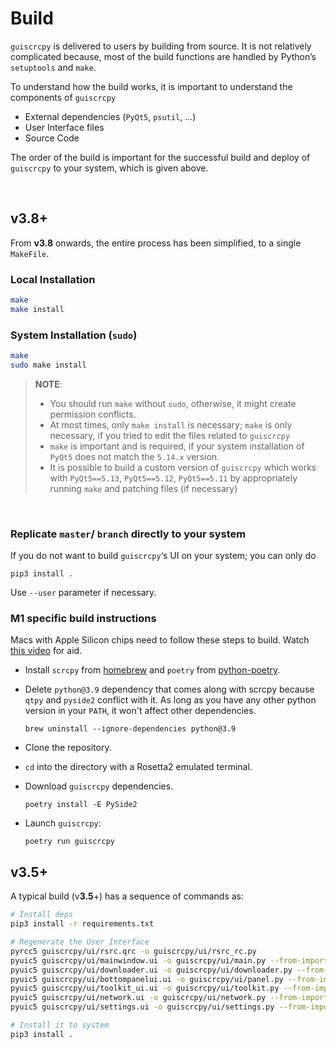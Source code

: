 # Build

`guiscrcpy` is delivered to users by building from source. It is not relatively complicated because, most of the build functions are handled by Python’s `setuptools` and `make`. 

To understand how the build works, it is important to understand the components of `guiscrcpy`

* External dependencies (`PyQt5`, `psutil`, ...)
* User Interface files
* Source Code

The order of the build is important for the successful build and deploy of `guiscrcpy` to your system, which is given above. 

<br>

## v3.8+

From **v3.8** onwards, the entire process has been simplified, to a single `MakeFile`.

### Local Installation

```bash
make
make install
```

### System Installation (`sudo`)

```bash
make
sudo make install
```

> **NOTE**: 
>
> * You should run `make` without `sudo`, otherwise, it might create permission conflicts. 
> * At most times, only `make install` is necessary; `make` is only necessary, if you tried to edit the files related to `guiscrcpy`
> * `make` is important and is required, if your system installation of `PyQt5` does not match the `5.14.x` version.
> * It is possible to build a custom version of `guiscrcpy` which works with `PyQt5==5.13`, `PyQt5==5.12`, `PyQt5==5.11` by appropriately running `make` and patching files (if necessary)

<br>

### Replicate `master`/ `branch` directly to your system

If you do not want to build `guiscrcpy`‘s UI on your system; you can only do

```
pip3 install .
```

Use `--user` parameter if necessary.

### M1 specific build instructions

Macs with Apple Silicon chips need to follow these steps to build. Watch [this video](https://youtu.be/JsqV5QJQ0Y4) for aid.

- Install `scrcpy` from [homebrew](https://brew.sh) and `poetry` from [python-poetry](https://python-poetry.org/docs/#osx--linux--bashonwindows-install-instructions).

- Delete `python@3.9` dependency that comes along with scrcpy because `qtpy` and `pyside2` conflict with it. As long as you have any other python version in your `PATH`, it won't affect other dependencies.
    ```
    brew uninstall --ignore-dependencies python@3.9
    ```

- Clone the repository.

- `cd` into the directory with a Rosetta2 emulated terminal.

- Download `guiscrcpy` dependencies.
    ```
    poetry install -E PySide2
    ```

- Launch `guiscrcpy`:
    ```
    poetry run guiscrcpy
    ```
    
## v3.5+

A typical build (v**3.5**+) has a sequence of commands as:

```bash
# Install deps
pip3 install -r requirements.txt

# Regenerate the User Interface 
pyrcc5 guiscrcpy/ui/rsrc.qrc -o guiscrcpy/ui/rsrc_rc.py
pyuic5 guiscrcpy/ui/mainwindow.ui -o guiscrcpy/ui/main.py --from-imports
pyuic5 guiscrcpy/ui/downloader.ui -o guiscrcpy/ui/downloader.py --from-imports
pyuic5 guiscrcpy/ui/bottompanelui.ui -o guiscrcpy/ui/panel.py --from-imports
pyuic5 guiscrcpy/ui/toolkit_ui.ui -o guiscrcpy/ui/toolkit.py --from-imports
pyuic5 guiscrcpy/ui/network.ui -o guiscrcpy/ui/network.py --from-imports
pyuic5 guiscrcpy/ui/settings.ui -o guiscrcpy/ui/settings.py --from-imports

# Install it to system
pip3 install .
```

